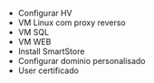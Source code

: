 * Configurar HV
* VM Linux com proxy reverso
* VM SQL
* VM WEB
* Install SmartStore
* Configurar dominio personalisado
* User certificado

